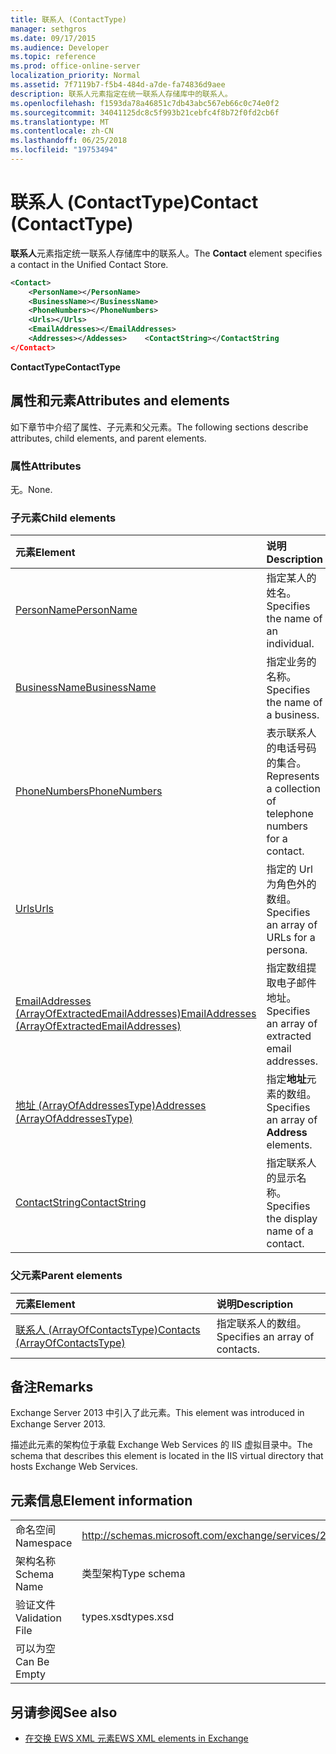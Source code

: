 ```yaml
---
title: 联系人 (ContactType)
manager: sethgros
ms.date: 09/17/2015
ms.audience: Developer
ms.topic: reference
ms.prod: office-online-server
localization_priority: Normal
ms.assetid: 7f7119b7-f5b4-484d-a7de-fa74836d9aee
description: 联系人元素指定在统一联系人存储库中的联系人。
ms.openlocfilehash: f1593da78a46851c7db43abc567eb66c0c74e0f2
ms.sourcegitcommit: 34041125dc8c5f993b21cebfc4f8b72f0fd2cb6f
ms.translationtype: MT
ms.contentlocale: zh-CN
ms.lasthandoff: 06/25/2018
ms.locfileid: "19753494"
---
```

# <a name="contact-contacttype"></a><span data-ttu-id="0b39f-103">联系人 (ContactType)</span><span class="sxs-lookup"><span data-stu-id="0b39f-103">Contact (ContactType)</span></span>

<span data-ttu-id="0b39f-104">**联系人**元素指定统一联系人存储库中的联系人。</span><span class="sxs-lookup"><span data-stu-id="0b39f-104">The **Contact** element specifies a contact in the Unified Contact Store.</span></span> 
  
```XML
<Contact>
    <PersonName></PersonName>
    <BusinessName></BusinessName>
    <PhoneNumbers></PhoneNumbers>
    <Urls></Urls>
    <EmailAddresses></EmailAddresses>
    <Addresses></Addesses>    <ContactString></ContactString
</Contact>
```

 <span data-ttu-id="0b39f-105">**ContactType**</span><span class="sxs-lookup"><span data-stu-id="0b39f-105">**ContactType**</span></span>
## <a name="attributes-and-elements"></a><span data-ttu-id="0b39f-106">属性和元素</span><span class="sxs-lookup"><span data-stu-id="0b39f-106">Attributes and elements</span></span>

<span data-ttu-id="0b39f-107">如下章节中介绍了属性、子元素和父元素。</span><span class="sxs-lookup"><span data-stu-id="0b39f-107">The following sections describe attributes, child elements, and parent elements.</span></span>
  
### <a name="attributes"></a><span data-ttu-id="0b39f-108">属性</span><span class="sxs-lookup"><span data-stu-id="0b39f-108">Attributes</span></span>

<span data-ttu-id="0b39f-109">无。</span><span class="sxs-lookup"><span data-stu-id="0b39f-109">None.</span></span>
  
### <a name="child-elements"></a><span data-ttu-id="0b39f-110">子元素</span><span class="sxs-lookup"><span data-stu-id="0b39f-110">Child elements</span></span>

|<span data-ttu-id="0b39f-111">**元素**</span><span class="sxs-lookup"><span data-stu-id="0b39f-111">**Element**</span></span>|<span data-ttu-id="0b39f-112">**说明**</span><span class="sxs-lookup"><span data-stu-id="0b39f-112">**Description**</span></span>|
|:-----|:-----|
|[<span data-ttu-id="0b39f-113">PersonName</span><span class="sxs-lookup"><span data-stu-id="0b39f-113">PersonName</span></span>](personname.md) <br/> |<span data-ttu-id="0b39f-114">指定某人的姓名。</span><span class="sxs-lookup"><span data-stu-id="0b39f-114">Specifies the name of an individual.</span></span>  <br/> |
|[<span data-ttu-id="0b39f-115">BusinessName</span><span class="sxs-lookup"><span data-stu-id="0b39f-115">BusinessName</span></span>](businessname.md) <br/> |<span data-ttu-id="0b39f-116">指定业务的名称。</span><span class="sxs-lookup"><span data-stu-id="0b39f-116">Specifies the name of a business.</span></span>  <br/> |
|[<span data-ttu-id="0b39f-117">PhoneNumbers</span><span class="sxs-lookup"><span data-stu-id="0b39f-117">PhoneNumbers</span></span>](phonenumbers.md) <br/> |<span data-ttu-id="0b39f-118">表示联系人的电话号码的集合。</span><span class="sxs-lookup"><span data-stu-id="0b39f-118">Represents a collection of telephone numbers for a contact.</span></span>  <br/> |
|[<span data-ttu-id="0b39f-119">Urls</span><span class="sxs-lookup"><span data-stu-id="0b39f-119">Urls</span></span>](urls.md) <br/> |<span data-ttu-id="0b39f-120">指定的 Url 为角色外的数组。</span><span class="sxs-lookup"><span data-stu-id="0b39f-120">Specifies an array of URLs for a persona.</span></span>  <br/> |
|[<span data-ttu-id="0b39f-121">EmailAddresses (ArrayOfExtractedEmailAddresses)</span><span class="sxs-lookup"><span data-stu-id="0b39f-121">EmailAddresses (ArrayOfExtractedEmailAddresses)</span></span>](emailaddresses-arrayofextractedemailaddresses.md) <br/> |<span data-ttu-id="0b39f-122">指定数组提取电子邮件地址。</span><span class="sxs-lookup"><span data-stu-id="0b39f-122">Specifies an array of extracted email addresses.</span></span>  <br/> |
|[<span data-ttu-id="0b39f-123">地址 (ArrayOfAddressesType)</span><span class="sxs-lookup"><span data-stu-id="0b39f-123">Addresses (ArrayOfAddressesType)</span></span>](addresses-arrayofaddressestype.md) <br/> |<span data-ttu-id="0b39f-124">指定**地址**元素的数组。</span><span class="sxs-lookup"><span data-stu-id="0b39f-124">Specifies an array of **Address** elements.</span></span>  <br/> |
|[<span data-ttu-id="0b39f-125">ContactString</span><span class="sxs-lookup"><span data-stu-id="0b39f-125">ContactString</span></span>](contactstring.md) <br/> |<span data-ttu-id="0b39f-126">指定联系人的显示名称。</span><span class="sxs-lookup"><span data-stu-id="0b39f-126">Specifies the display name of a contact.</span></span>  <br/> |
   
### <a name="parent-elements"></a><span data-ttu-id="0b39f-127">父元素</span><span class="sxs-lookup"><span data-stu-id="0b39f-127">Parent elements</span></span>

|<span data-ttu-id="0b39f-128">**元素**</span><span class="sxs-lookup"><span data-stu-id="0b39f-128">**Element**</span></span>|<span data-ttu-id="0b39f-129">**说明**</span><span class="sxs-lookup"><span data-stu-id="0b39f-129">**Description**</span></span>|
|:-----|:-----|
|[<span data-ttu-id="0b39f-130">联系人 (ArrayOfContactsType)</span><span class="sxs-lookup"><span data-stu-id="0b39f-130">Contacts (ArrayOfContactsType)</span></span>](contacts-arrayofcontactstype.md) <br/> |<span data-ttu-id="0b39f-131">指定联系人的数组。</span><span class="sxs-lookup"><span data-stu-id="0b39f-131">Specifies an array of contacts.</span></span>  <br/> |
   
## <a name="remarks"></a><span data-ttu-id="0b39f-132">备注</span><span class="sxs-lookup"><span data-stu-id="0b39f-132">Remarks</span></span>

<span data-ttu-id="0b39f-133">Exchange Server 2013 中引入了此元素。</span><span class="sxs-lookup"><span data-stu-id="0b39f-133">This element was introduced in Exchange Server 2013.</span></span>
  
<span data-ttu-id="0b39f-134">描述此元素的架构位于承载 Exchange Web Services 的 IIS 虚拟目录中。</span><span class="sxs-lookup"><span data-stu-id="0b39f-134">The schema that describes this element is located in the IIS virtual directory that hosts Exchange Web Services.</span></span>
  
## <a name="element-information"></a><span data-ttu-id="0b39f-135">元素信息</span><span class="sxs-lookup"><span data-stu-id="0b39f-135">Element information</span></span>

|||
|:-----|:-----|
|<span data-ttu-id="0b39f-136">命名空间</span><span class="sxs-lookup"><span data-stu-id="0b39f-136">Namespace</span></span>  <br/> |http://schemas.microsoft.com/exchange/services/2006/types  <br/> |
|<span data-ttu-id="0b39f-137">架构名称</span><span class="sxs-lookup"><span data-stu-id="0b39f-137">Schema Name</span></span>  <br/> |<span data-ttu-id="0b39f-138">类型架构</span><span class="sxs-lookup"><span data-stu-id="0b39f-138">Type schema</span></span>  <br/> |
|<span data-ttu-id="0b39f-139">验证文件</span><span class="sxs-lookup"><span data-stu-id="0b39f-139">Validation File</span></span>  <br/> |<span data-ttu-id="0b39f-140">types.xsd</span><span class="sxs-lookup"><span data-stu-id="0b39f-140">types.xsd</span></span>  <br/> |
|<span data-ttu-id="0b39f-141">可以为空</span><span class="sxs-lookup"><span data-stu-id="0b39f-141">Can Be Empty</span></span>  <br/> ||
   
## <a name="see-also"></a><span data-ttu-id="0b39f-142">另请参阅</span><span class="sxs-lookup"><span data-stu-id="0b39f-142">See also</span></span>



- [<span data-ttu-id="0b39f-143">在交换 EWS XML 元素</span><span class="sxs-lookup"><span data-stu-id="0b39f-143">EWS XML elements in Exchange</span></span>](ews-xml-elements-in-exchange.md)


